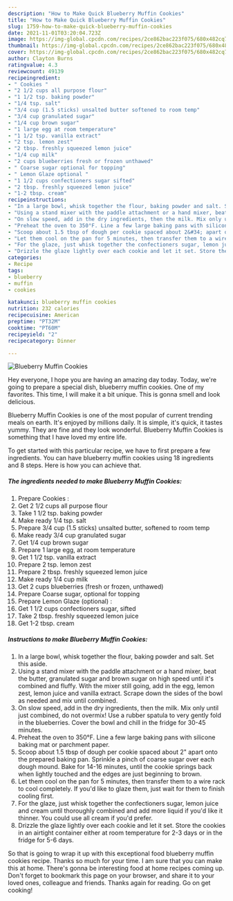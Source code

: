 ```yaml
---
description: "How to Make Quick Blueberry Muffin Cookies"
title: "How to Make Quick Blueberry Muffin Cookies"
slug: 1759-how-to-make-quick-blueberry-muffin-cookies
date: 2021-11-01T03:20:04.723Z
image: https://img-global.cpcdn.com/recipes/2ce862bac223f075/680x482cq70/blueberry-muffin-cookies-recipe-main-photo.jpg
thumbnail: https://img-global.cpcdn.com/recipes/2ce862bac223f075/680x482cq70/blueberry-muffin-cookies-recipe-main-photo.jpg
cover: https://img-global.cpcdn.com/recipes/2ce862bac223f075/680x482cq70/blueberry-muffin-cookies-recipe-main-photo.jpg
author: Clayton Burns
ratingvalue: 4.3
reviewcount: 49139
recipeingredient:
- " Cookies "
- "2 1/2 cups all purpose flour"
- "1 1/2 tsp. baking powder"
- "1/4 tsp. salt"
- "3/4 cup (1.5 sticks) unsalted butter softened to room temp"
- "3/4 cup granulated sugar"
- "1/4 cup brown sugar"
- "1 large egg at room temperature"
- "1 1/2 tsp. vanilla extract"
- "2 tsp. lemon zest"
- "2 tbsp. freshly squeezed lemon juice"
- "1/4 cup milk"
- "2 cups blueberries fresh or frozen unthawed"
- " Coarse sugar optional for topping"
- " Lemon Glaze optional "
- "1 1/2 cups confectioners sugar sifted"
- "2 tbsp. freshly squeezed lemon juice"
- "1-2 tbsp. cream"
recipeinstructions:
- "In a large bowl, whisk together the flour, baking powder and salt. Set this aside."
- "Using a stand mixer with the paddle attachment or a hand mixer, beat the butter, granulated sugar and brown sugar on high speed until it&#39;s combined and fluffy. With the mixer still going, add in the egg, lemon zest, lemon juice and vanilla extract. Scrape down the sides of the bowl as needed and mix until combined."
- "On slow speed, add in the dry ingredients, then the milk. Mix only until just combined, do not overmix! Use a rubber spatula to very gently fold in the blueberries. Cover the bowl and chill in the fridge for 30-45 minutes."
- "Preheat the oven to 350°F. Line a few large baking pans with silicone baking mat or parchment paper."
- "Scoop about 1.5 tbsp of dough per cookie spaced about 2&#34; apart onto the prepared baking pan. Sprinkle a pinch of coarse sugar over each dough mound. Bake for 14-16 minutes, until the cookie springs back when lightly touched and the edges are just beginning to brown."
- "Let them cool on the pan for 5 minutes, then transfer them to a wire rack to cool completely. If you&#39;d like to glaze them, just wait for them to finish cooling first."
- "For the glaze, just whisk together the confectioners sugar, lemon juice and cream until thoroughly combined and add more liquid if you&#39;d like it thinner. You could use all cream if you&#39;d prefer."
- "Drizzle the glaze lightly over each cookie and let it set. Store the cookies in an airtight container either at room temperature for 2-3 days or in the fridge for 5-6 days."
categories:
- Recipe
tags:
- blueberry
- muffin
- cookies

katakunci: blueberry muffin cookies 
nutrition: 232 calories
recipecuisine: American
preptime: "PT32M"
cooktime: "PT60M"
recipeyield: "2"
recipecategory: Dinner

---
```



![Blueberry Muffin Cookies](https://img-global.cpcdn.com/recipes/2ce862bac223f075/680x482cq70/blueberry-muffin-cookies-recipe-main-photo.jpg)

Hey everyone, I hope you are having an amazing day today. Today, we're going to prepare a special dish, blueberry muffin cookies. One of my favorites. This time, I will make it a bit unique. This is gonna smell and look delicious.



Blueberry Muffin Cookies is one of the most popular of current trending meals on earth. It's enjoyed by millions daily. It is simple, it's quick, it tastes yummy. They are fine and they look wonderful. Blueberry Muffin Cookies is something that I have loved my entire life.


To get started with this particular recipe, we have to first prepare a few ingredients. You can have blueberry muffin cookies using 18 ingredients and 8 steps. Here is how you can achieve that.

<!--inarticleads1-->

##### The ingredients needed to make Blueberry Muffin Cookies:

1. Prepare  Cookies :
1. Get 2 1/2 cups all purpose flour
1. Take 1 1/2 tsp. baking powder
1. Make ready 1/4 tsp. salt
1. Prepare 3/4 cup (1.5 sticks) unsalted butter, softened to room temp
1. Make ready 3/4 cup granulated sugar
1. Get 1/4 cup brown sugar
1. Prepare 1 large egg, at room temperature
1. Get 1 1/2 tsp. vanilla extract
1. Prepare 2 tsp. lemon zest
1. Prepare 2 tbsp. freshly squeezed lemon juice
1. Make ready 1/4 cup milk
1. Get 2 cups blueberries (fresh or frozen, unthawed)
1. Prepare  Coarse sugar, optional for topping
1. Prepare  Lemon Glaze (optional) :
1. Get 1 1/2 cups confectioners sugar, sifted
1. Take 2 tbsp. freshly squeezed lemon juice
1. Get 1-2 tbsp. cream




<!--inarticleads2-->

##### Instructions to make Blueberry Muffin Cookies:

1. In a large bowl, whisk together the flour, baking powder and salt. Set this aside.
1. Using a stand mixer with the paddle attachment or a hand mixer, beat the butter, granulated sugar and brown sugar on high speed until it&#39;s combined and fluffy. With the mixer still going, add in the egg, lemon zest, lemon juice and vanilla extract. Scrape down the sides of the bowl as needed and mix until combined.
1. On slow speed, add in the dry ingredients, then the milk. Mix only until just combined, do not overmix! Use a rubber spatula to very gently fold in the blueberries. Cover the bowl and chill in the fridge for 30-45 minutes.
1. Preheat the oven to 350°F. Line a few large baking pans with silicone baking mat or parchment paper.
1. Scoop about 1.5 tbsp of dough per cookie spaced about 2&#34; apart onto the prepared baking pan. Sprinkle a pinch of coarse sugar over each dough mound. Bake for 14-16 minutes, until the cookie springs back when lightly touched and the edges are just beginning to brown.
1. Let them cool on the pan for 5 minutes, then transfer them to a wire rack to cool completely. If you&#39;d like to glaze them, just wait for them to finish cooling first.
1. For the glaze, just whisk together the confectioners sugar, lemon juice and cream until thoroughly combined and add more liquid if you&#39;d like it thinner. You could use all cream if you&#39;d prefer.
1. Drizzle the glaze lightly over each cookie and let it set. Store the cookies in an airtight container either at room temperature for 2-3 days or in the fridge for 5-6 days.




So that is going to wrap it up with this exceptional food blueberry muffin cookies recipe. Thanks so much for your time. I am sure that you can make this at home. There's gonna be interesting food at home recipes coming up. Don't forget to bookmark this page on your browser, and share it to your loved ones, colleague and friends. Thanks again for reading. Go on get cooking!
